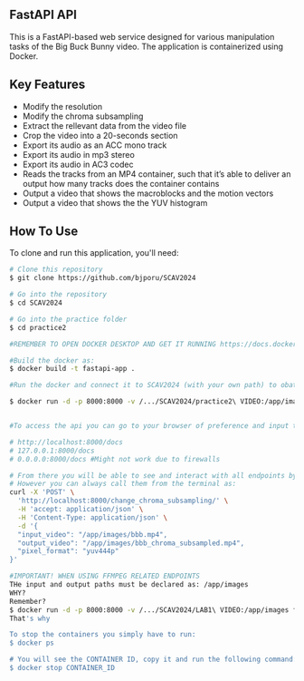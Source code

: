 ## FastAPI API

This is a FastAPI-based web service designed for various manipulation tasks of the Big Buck Bunny video.
The application is containerized using Docker.

## Key Features

* Modify the resolution
* Modify the chroma subsampling
* Extract the rellevant data from the video file
* Crop the video into a 20-seconds section
* Export its audio as an ACC mono track
* Export its audio in mp3 stereo
* Export its audio in AC3 codec
* Reads the tracks from an MP4 container, such that it’s able to deliver an output how many tracks does the container contains
* Output a video that shows the macroblocks and the motion vectors
* Output a video that shows the the YUV histogram

## How To Use

To clone and run this application, you'll need: 
```bash
# Clone this repository
$ git clone https://github.com/bjporu/SCAV2024

# Go into the repository
$ cd SCAV2024

# Go into the practice folder
$ cd practice2

#REMEMBER TO OPEN DOCKER DESKTOP AND GET IT RUNNING https://docs.docker.com/desktop

#Build the docker as:
$ docker build -t fastapi-app .     

#Run the docker and connect it to SCAV2024 (with your own path) to obatin access the video bbb.mp4 in LAB1 VIDEO. All resizing or Black and White operation results will be stored in that same folder.

$ docker run -d -p 8000:8000 -v /.../SCAV2024/practice2\ VIDEO:/app/images fastapi-app


#To access the api you can go to your browser of preference and input the following link

# http://localhost:8000/docs
# 127.0.0.1:8000/docs
# 0.0.0.0:8000/docs #Might not work due to firewalls

# From there you will be able to see and interact with all endpoints by clicking on "Try it out".
# However you can always call them from the terminal as:
curl -X 'POST' \
  'http://localhost:8000/change_chroma_subsampling/' \
  -H 'accept: application/json' \
  -H 'Content-Type: application/json' \
  -d '{
  "input_video": "/app/images/bbb.mp4",
  "output_video": "/app/images/bbb_chroma_subsampled.mp4",
  "pixel_format": "yuv444p"
}'

#IMPORTANT! WHEN USING FFMPEG RELATED ENDPOINTS
THe input and output paths must be declared as: /app/images
WHY?
Remember? 
$ docker run -d -p 8000:8000 -v /.../SCAV2024/LAB1\ VIDEO:/app/images fastapi-app
That's why

To stop the containers you simply have to run:
$ docker ps

# You will see the CONTAINER ID, copy it and run the following command:
$ docker stop CONTAINER_ID

```

